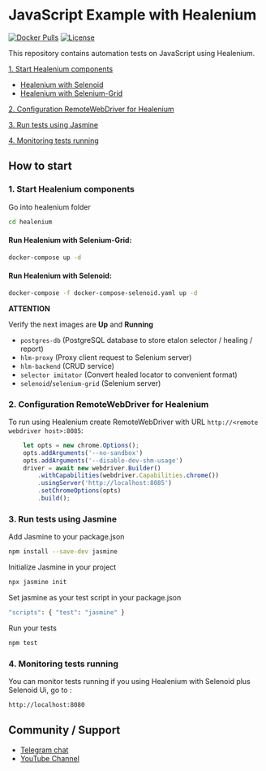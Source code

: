 # JavaScript Example with Healenium

[![Docker Pulls](https://img.shields.io/docker/pulls/healenium/hlm-backend.svg?maxAge=25920)](https://hub.docker.com/u/healenium)
[![License](https://img.shields.io/badge/license-Apache-brightgreen.svg)](https://www.apache.org/licenses/LICENSE-2.0)

This repository contains automation tests on JavaScript using Healenium.

[1. Start Healenium components](#1-start-healenium-components)
* [Healenium with Selenoid](#run-healenium-with-selenoid)
* [Healenium with Selenium-Grid](#run-healenium-with-selenium-grid)

[2. Configuration RemoteWebDriver for Healenium](#2-configuration-remotewebdriver-for-healenium)

[3. Run tests using Jasmine](#3-run-tests-using-jasmine)

[4. Monitoring tests running](#4-monitoring-tests-running)

## How to start

### 1. Start Healenium components

Go into healenium folder

```sh
cd healenium
``` 

#### Run Healenium with Selenium-Grid:
```sh
docker-compose up -d
```

#### Run Healenium with Selenoid:

```sh
docker-compose -f docker-compose-selenoid.yaml up -d
```

<b>ATTENTION</b>

Verify the next images are <b>Up</b> and <b>Running</b>
- `postgres-db` (PostgreSQL database to store etalon selector / healing / report)
- `hlm-proxy` (Proxy client request to Selenium server)
- `hlm-backend` (CRUD service)
- `selector imitator` (Convert healed locator to convenient format)
- `selenoid`/`selenium-grid` (Selenium server)

### 2. Configuration RemoteWebDriver for Healenium

To run using Healenium create RemoteWebDriver with URL ```http://<remote webdriver host>:8085```:

```javascript
    let opts = new chrome.Options();
    opts.addArguments('--no-sandbox')
    opts.addArguments('--disable-dev-shm-usage')
    driver = await new webdriver.Builder()
        .withCapabilities(webdriver.Capabilities.chrome())
        .usingServer('http://localhost:8085')
        .setChromeOptions(opts)
        .build();
```

### 3. Run tests using Jasmine

Add Jasmine to your package.json

```sh
npm install --save-dev jasmine
```

Initialize Jasmine in your project

```sh
npx jasmine init
```

Set jasmine as your test script in your package.json

```sh
"scripts": { "test": "jasmine" }
```

Run your tests

```sh
npm test
```

### 4. Monitoring tests running

You can monitor tests running if you using Healenium with Selenoid plus Selenoid Ui, go to :<br/>
```sh
http://localhost:8080
```

## Community / Support

* [Telegram chat](https://t.me/healenium)
* [YouTube Channel](https://www.youtube.com/channel/UCsZJ0ri-Hp7IA1A6Fgi4Hvg)
